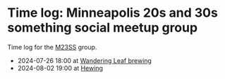 # Time log: Minneapolis 20s and 30s something social meetup group

Time log for the [M23SS](../144) group.

- 2024-07-26 18:00 at [Wandering Leaf brewing](../710)
- 2024-08-02 19:00 at [Hewing](../780)
